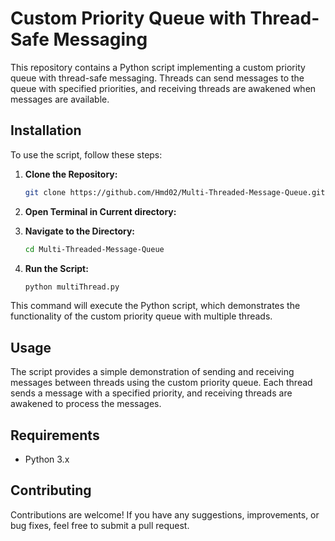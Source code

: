 # Custom Priority Queue with Thread-Safe Messaging

This repository contains a Python script implementing a custom priority queue with thread-safe messaging. Threads can send messages to the queue with specified priorities, and receiving threads are awakened when messages are available.

## Installation

To use the script, follow these steps:

1. **Clone the Repository:**
   ```bash
   git clone https://github.com/Hmd02/Multi-Threaded-Message-Queue.git

2. **Open Terminal in Current directory:**

3. **Navigate to the Directory:**
   ```bash
   cd Multi-Threaded-Message-Queue
   
4. **Run the Script:**
   ```bash
   python multiThread.py

This command will execute the Python script, which demonstrates the functionality of the custom priority queue with multiple threads.

## Usage

The script provides a simple demonstration of sending and receiving messages between threads using the custom priority queue. Each thread sends a message with a specified priority, and receiving threads are awakened to process the messages.

## Requirements

- Python 3.x

## Contributing

Contributions are welcome! If you have any suggestions, improvements, or bug fixes, feel free to submit a pull request.

